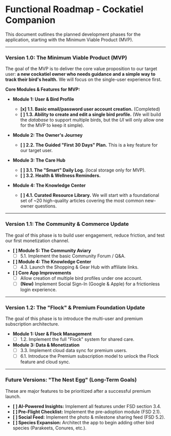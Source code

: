 # Functional Roadmap - Cockatiel Companion

This document outlines the planned development phases for the application, starting with the Minimum Viable Product (MVP).

---

### **Version 1.0: The Minimum Viable Product (MVP)**

The goal of the MVP is to deliver the core value proposition to our target user: **a new cockatiel owner who needs guidance and a simple way to track their bird's health.** We will focus on the single-user experience first.

**Core Modules & Features for MVP:**

*   **Module 1: User & Bird Profile**
    *   **[x] 1.1. Basic email/password user account creation.** (Completed)
    *   **[ ] 1.3. Ability to create and edit a single bird profile.** (We will build the *database* to support multiple birds, but the *UI* will only allow one for the MVP to keep it simple).

*   **Module 2: The Owner's Journey**
    *   **[ ] 2.2. The Guided "First 30 Days" Plan.** This is a key feature for our target user.

*   **Module 3: The Care Hub**
    *   **[ ] 3.1. The "Smart" Daily Log.** (local storage only for MVP).
    *   **[ ] 3.2. Health & Wellness Reminders.**

*   **Module 4: The Knowledge Center**
    *   **[ ] 4.1. Curated Resource Library.** We will start with a foundational set of ~20 high-quality articles covering the most common new-owner questions.

---

### **Version 1.1: The Community & Commerce Update**

The goal of this phase is to build user engagement, reduce friction, and test our first monetization channel.

*   **[ ] Module 5: The Community Aviary**
    *   [ ] 5.1. Implement the basic Community Forum / Q&A.

*   **[ ] Module 4: The Knowledge Center**
    *   [ ] 4.3. Launch the Shopping & Gear Hub with affiliate links.

*   **[ ] Core App Improvements**
    *   [ ] Allow creation of multiple bird profiles under one account.
    *   [ ] **(New)** Implement Social Sign-In (Google & Apple) for a frictionless login experience.

---

### **Version 1.2: The "Flock" & Premium Foundation Update**

The goal of this phase is to introduce the multi-user and premium subscription architecture.

*   **Module 1: User & Flock Management**
    *   [ ] 1.2. Implement the full "Flock" system for shared care.

*   **Module 3: Data & Monetization**
    *   [ ] 3.3. Implement cloud data sync for premium users.
    *   [ ] 6.1. Introduce the Premium subscription model to unlock the Flock feature and cloud sync.

---

### **Future Versions: "The Nest Egg" (Long-Term Goals)**

These are major features to be prioritized after a successful premium launch.

*   **[ ] AI-Powered Insights:** Implement all features under FSD section 3.4.
*   **[ ] Pre-Flight Checklist:** Implement the pre-adoption module (FSD 2.1).
*   **[ ] Social Feed:** Implement the photo & milestone sharing feed (FSD 5.2).
*   **[ ] Species Expansion:** Architect the app to begin adding other bird species (Parakeets, Conures, etc.).